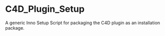 # C4D_Plugin_Setup
A generic Inno Setup Script for packaging the C4D plugin as an installation package.
